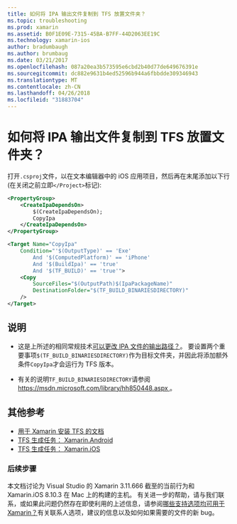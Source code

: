 ```yaml
---
title: 如何将 IPA 输出文件复制到 TFS 放置文件夹？
ms.topic: troubleshooting
ms.prod: xamarin
ms.assetid: B0F1E09E-7315-45BA-B7FF-44D2063EE19C
ms.technology: xamarin-ios
author: bradumbaugh
ms.author: brumbaug
ms.date: 03/21/2017
ms.openlocfilehash: 087a20ea3b573595e6cbd2b40d77de649676391e
ms.sourcegitcommit: dc882e9631b4ed52596b944a6fbbdde309346943
ms.translationtype: MT
ms.contentlocale: zh-CN
ms.lasthandoff: 04/26/2018
ms.locfileid: "31883704"
---
```

# <a name="how-can-i-copy-ipa-output-files-to-the-tfs-drop-folder"></a>如何将 IPA 输出文件复制到 TFS 放置文件夹？

打开`.csproj`文件，以在文本编辑器中的 iOS 应用项目，然后再在末尾添加以下行 (在关闭之前立即`</Project>`标记):

```xml
<PropertyGroup>
    <CreateIpaDependsOn>
        $(CreateIpaDependsOn);
        CopyIpa
    </CreateIpaDependsOn>
</PropertyGroup>

<Target Name="CopyIpa"
    Condition="'$(OutputType)' == 'Exe'
        And '$(ComputedPlatform)' == 'iPhone'
        And '$(BuildIpa)' == 'true'
        And '$(TF_BUILD)' == 'true'">
    <Copy
        SourceFiles="$(OutputPath)$(IpaPackageName)"
        DestinationFolder="$(TF_BUILD_BINARIESDIRECTORY)"
    />
</Target>
```

## <a name="notes"></a>说明

-   这是上所述的相同常规技术[可以更改 IPA 文件的输出路径？](~/ios/troubleshooting/questions/ipa-output-path.md)。 要设置两个重要事项`$(TF_BUILD_BINARIESDIRECTORY)`作为目标文件夹，并因此将添加额外条件`CopyIpa`才会运行为 TFS 版本。

-   有关的说明`TF_BUILD_BINARIESDIRECTORY`请参阅[ https://msdn.microsoft.com/library/hh850448.aspx ](https://msdn.microsoft.com/library/hh850448.aspx)。

## <a name="additional-references"></a>其他参考

- [用于 Xamarin 安装 TFS 的文档](https://docs.microsoft.com/vsts/tfvc/overview)
- [TFS 生成任务： Xamarin.Android](https://docs.microsoft.com/vsts/build-release/tasks/build/xamarin-android)
- [TFS 生成任务： Xamarin.iOS](https://docs.microsoft.com/vsts/build-release/tasks/build/xamarin-ios)

### <a name="next-steps"></a>后续步骤
本文档讨论为 Visual Studio 的 Xamarin 3.11.666 截至的当前行为和 Xamarin.iOS 8.10.3 在 Mac 上的构建的主机。 有关进一步的帮助，请与我们联系，或如果此问题仍然存在即使利用的上述信息，请参阅[哪些支持选项均可用于 Xamarin？](~/cross-platform/troubleshooting/support-options.md)有关联系人选项，建议的信息以及如何如果需要的文件的新 bug。 




